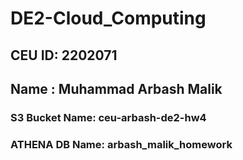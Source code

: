 # DE2-Cloud_Computing

## CEU ID: 2202071
## Name  : Muhammad Arbash Malik


### S3 Bucket Name: ceu-arbash-de2-hw4
### ATHENA DB Name: arbash_malik_homework

